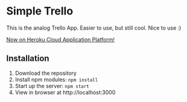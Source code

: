 # Simple Trello

This is the analog Trello App. Easier to use, but still cool. Nice to use :)

[Now on Heroku Cloud Application Platform!](https://floating-shelf-74084.herokuapp.com)

## Installation
1. Download the repository
2. Install npm modules: `npm install`
3. Start up the server: `npm start`
4. View in browser at http://localhost:3000
